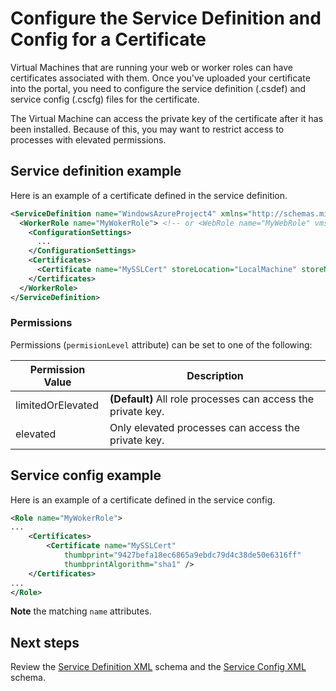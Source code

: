 <properties 
    pageTitle="Azure Cloud Services - Service Definition and Service Config - XML Certificate" 
    description="Learn how to configure a certificate in the service definition and config files." 
    services="cloud-services" 
    documentationCenter=".net" 
    authors="Thraka" 
    manager="timlt" 
    editor=""/>

<tags 
    ms.service="cloud-services" 
    ms.workload="tbd" 
    ms.tgt_pltfrm="na" 
    ms.devlang="na" 
    ms.topic="article" 
    ms.date="10/20/2015"
    ms.author="adegeo"/>



# Configure the Service Definition and Config for a Certificate

Virtual Machines that are running your web or worker roles can have certificates associated with them. Once you've uploaded your certificate into the portal, you need to configure the service definition (.csdef) and service config (.cscfg) files for the certificate. 

The Virtual Machine can access the private key of the certificate after it has been installed. Because of this, you may want to restrict access to processes with elevated permissions. 

## Service definition example

Here is an example of a certificate defined in the service definition.

```xml
<ServiceDefinition name="WindowsAzureProject4" xmlns="http://schemas.microsoft.com/ServiceHosting/2008/10/ServiceDefinition">
  <WorkerRole name="MyWokerRole"> <!-- or <WebRole name="MyWebRole" vmsize="Small"> -->
    <ConfigurationSettings>
      ...
    </ConfigurationSettings>
    <Certificates>
      <Certificate name="MySSLCert" storeLocation="LocalMachine" storeName="My" permissionLevel="elevated" />
    </Certificates>
  </WorkerRole>
</ServiceDefinition>
```

### Permissions
Permissions (`permisionLevel` attribute) can be set to one of the following:

| Permission Value  | Description |
| ----------------  | ----------- |
| limitedOrElevated | **(Default)** All role processes can access the private key. |
| elevated          | Only elevated processes can access the private key.|

## Service config example

Here is an example of a certificate defined in the service config.

```xml
<Role name="MyWokerRole">
...
    <Certificates>
        <Certificate name="MySSLCert" 
            thumbprint="9427befa18ec6865a9ebdc79d4c38de50e6316ff" 
            thumbprintAlgorithm="sha1" />
    </Certificates>
...
</Role>
```

**Note** the matching `name` attributes.

## Next steps
Review the [Service Definition XML](https://msdn.microsoft.com/library/azure/ee758711.aspx) schema and the [Service Config XML](https://msdn.microsoft.com/library/azure/ee758710.aspx) schema.
